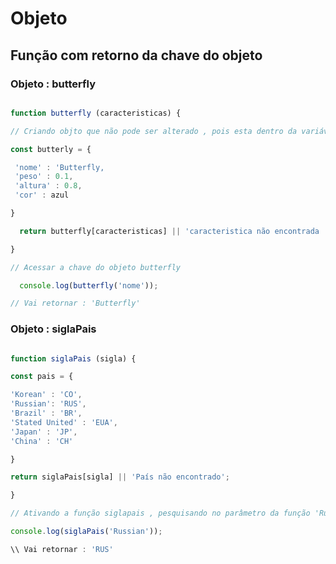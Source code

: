 # Objeto 

## Função com retorno da chave do objeto

### Objeto : butterfly

```javascript 

function butterfly (caracteristicas) {

// Criando objto que não pode ser alterado , pois esta dentro da variável const "constante"

const butterly = {

 'nome' : 'Butterfly,
 'peso' : 0.1,
 'altura' : 0.8,
 'cor' : azul 

}

  return butterfly[caracteristicas] || 'caracteristica não encontrada !' ;

}

// Acessar a chave do objeto butterfly 

  console.log(butterfly('nome'));

// Vai retornar : 'Butterfly'


``` 

### Objeto : siglaPais

```javascript 

function siglaPais (sigla) {

const pais = {

'Korean' : 'CO',
'Russian': 'RUS',
'Brazil' : 'BR',
'Stated United' : 'EUA',
'Japan' : 'JP',
'China' : 'CH'

}

return siglaPais[sigla] || 'País não encontrado';

}

// Ativando a função siglapais , pesquisando no parâmetro da função 'Russian', retornando o atributo da chave do objeto pais : 'RUS' .

console.log(siglaPais('Russian'));

\\ Vai retornar : 'RUS'

```







